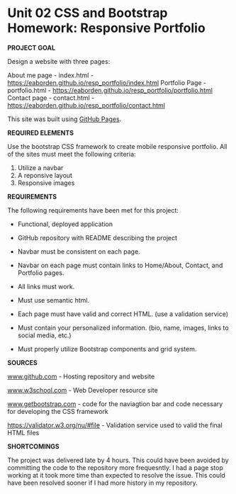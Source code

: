 # Unit 02 CSS and Bootstrap Homework: Responsive Portfolio

**PROJECT GOAL**

Design a website with three pages:

About me page - index.html - https://eaborden.github.io/resp_portfolio/index.html
Portfolio Page - portfolio.html - https://eaborden.github.io/resp_portfolio/portfolio.html
Contact page - contact.html - https://eaborden.github.io/resp_portfolio/contact.html

This site was built using [GitHub Pages](https://pages.github.com/).

**REQUIRED ELEMENTS**

Use the bootstrap CSS framework to create mobile responsive portfolio.  All of the sites must meet the following criteria:

1. Utilize a navbar
2. A reponsive layout
3. Responsive images

**REQUIREMENTS**

The following requirements have been met for this project:

* Functional, deployed application

* GitHub repository with README describing the project

* Navbar must be consistent on each page.

* Navbar on each page must contain links to Home/About, Contact, and Portfolio pages.

* All links must work.

* Must use semantic html.

* Each page must have valid and correct HTML. (use a validation service)

* Must contain your personalized information. (bio, name, images, links to social media, etc.)

* Must properly utilize Bootstrap components and grid system.

**SOURCES**

www.github.com - Hosting repository and website

www.w3school.com - Web Developer resource site

www.getbootstrap.com - code for the naviagtion bar and code necessary for developing the CSS framework

https://validator.w3.org/nu/#file - Validation service used to valid the final HTML files

**SHORTCOMINGS**

The project was delivered late by 4 hours.  This could have been avoided by committing the code to the repository more frequesntly.  I had a page stop working at it took more time than expected to resolve the issue.  This could have been resolved sooner if I had more history in my repository.